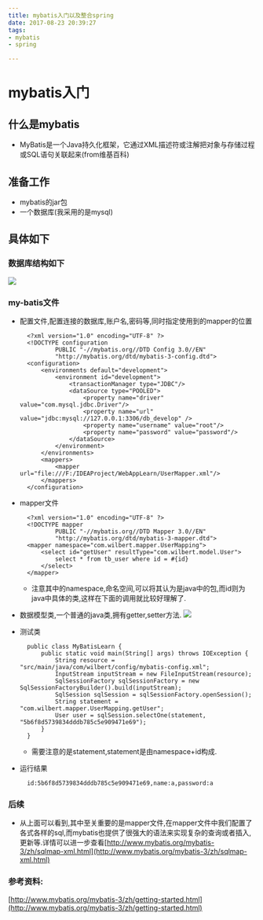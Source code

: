```yaml
---
title: mybatis入门以及整合spring
date: 2017-08-23 20:39:27
tags:
- mybatis
- spring

---
```

# mybatis入门
## 什么是mybatis
* MyBatis是一个Java持久化框架，它通过XML描述符或注解把对象与存储过程或SQL语句关联起来(from维基百科)
## 准备工作
* mybatis的jar包
* 一个数据库(我采用的是mysql)
## 具体如下
### 数据库结构如下
![](http://7xkzud.com1.z0.glb.clouddn.com/%E5%BE%AE%E4%BF%A1%E6%88%AA%E5%9B%BE_20170823210127.png)
<!--more-->
### my-batis文件
* 配置文件,配置连接的数据库,账户名,密码等,同时指定使用到的mapper的位置

		<?xml version="1.0" encoding="UTF-8" ?>
		<!DOCTYPE configuration
		        PUBLIC "-//mybatis.org//DTD Config 3.0//EN"
		        "http://mybatis.org/dtd/mybatis-3-config.dtd">
		<configuration>
		    <environments default="development">
		        <environment id="development">
		            <transactionManager type="JDBC"/>
		            <dataSource type="POOLED">
		                <property name="driver" value="com.mysql.jdbc.Driver"/>
		                <property name="url" value="jdbc:mysql://127.0.0.1:3306/db_develop" />
		                <property name="username" value="root"/>
		                <property name="password" value="password"/>
		            </dataSource>
		        </environment>
		    </environments>
		    <mappers>
		        <mapper url="file:///F:/IDEAProject/WebAppLearn/UserMapper.xml"/>
		    </mappers>
		</configuration>
* mapper文件

		<?xml version="1.0" encoding="UTF-8" ?>
		<!DOCTYPE mapper
		        PUBLIC "-//mybatis.org//DTD Mapper 3.0//EN"
		        "http://mybatis.org/dtd/mybatis-3-mapper.dtd">
		<mapper namespace="com.wilbert.mapper.UserMapping">
		    <select id="getUser" resultType="com.wilbert.model.User">
		        select * from tb_user where id = #{id}
		    </select>
		</mapper>
	* 注意其中的namespace,命名空间,可以将其认为是java中的包,而id则为java中具体的类,这样在下面的调用就比较好理解了.
* 数据模型类,一个普通的java类,拥有getter,setter方法.
![](http://7xkzud.com1.z0.glb.clouddn.com/%E5%BE%AE%E4%BF%A1%E6%88%AA%E5%9B%BE_20170823211026.png)
* 测试类

		public class MyBatisLearn {
		    public static void main(String[] args) throws IOException {
		        String resource = "src/main/java/com/wilbert/config/mybatis-config.xml";
		        InputStream inputStream = new FileInputStream(resource);
		        SqlSessionFactory sqlSessionFactory = new SqlSessionFactoryBuilder().build(inputStream);
		        SqlSession sqlSession = sqlSessionFactory.openSession();
		        String statement = "com.wilbert.mapper.UserMapping.getUser";
		        User user = sqlSession.selectOne(statement, "5b6f8d5739834dddb785c5e909471e69");
		    }
		}

	* 需要注意的是statement,statement是由namespace+id构成.
* 运行结果

		id:5b6f8d5739834dddb785c5e909471e69,name:a,password:a
### 后续
* 从上面可以看到,其中至关重要的是mapper文件,在mapper文件中我们配置了各式各样的sql,而mybatis也提供了很强大的语法来实现复杂的查询或者插入,更新等.详情可以进一步查看[http://www.mybatis.org/mybatis-3/zh/sqlmap-xml.html](http://www.mybatis.org/mybatis-3/zh/sqlmap-xml.html)


### 参考资料:
[http://www.mybatis.org/mybatis-3/zh/getting-started.html](http://www.mybatis.org/mybatis-3/zh/getting-started.html)


